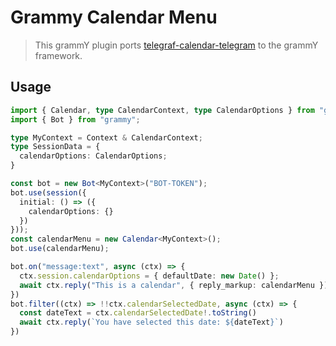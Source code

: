 # Grammy Calendar Menu

> This grammY plugin ports [telegraf-calendar-telegram](https://github.com/gianlucaparadise/telegraf-calendar-telegram) to the grammY framework.

## Usage

```ts
import { Calendar, type CalendarContext, type CalendarOptions } from "grammy-calendar";
import { Bot } from "grammy";

type MyContext = Context & CalendarContext;
type SessionData = {
  calendarOptions: CalendarOptions;
}

const bot = new Bot<MyContext>("BOT-TOKEN");
bot.use(session({
  initial: () => ({ 
    calendarOptions: {} 
  })
}));
const calendarMenu = new Calendar<MyContext>();
bot.use(calendarMenu);

bot.on("message:text", async (ctx) => {
  ctx.session.calendarOptions = { defaultDate: new Date() };
  await ctx.reply("This is a calendar", { reply_markup: calendarMenu })
})
bot.filter((ctx) => !!ctx.calendarSelectedDate, async (ctx) => {
  const dateText = ctx.calendarSelectedDate!.toString()
  await ctx.reply(`You have selected this date: ${dateText}`)
})

```
